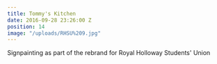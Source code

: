 ```yaml
---
title: Tommy's Kitchen
date: 2016-09-28 23:26:00 Z
position: 14
image: "/uploads/RHSU%209.jpg"
---
```


Signpainting as part of the rebrand for Royal Holloway Students' Union